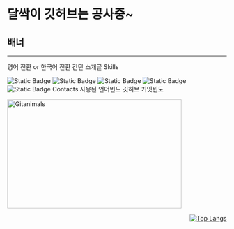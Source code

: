 # 달싹이 깃허브는 공사중~
## 배너
---
영어 전환 or 한국어 전환
간단 소개글
Skills

![Static Badge](https://img.shields.io/badge/C-A8B9CC?style=plastic&logo=C&logoColor=ffffff)
![Static Badge](https://img.shields.io/badge/C%2B%2B-00599C?style=plastic&logo=C%2B%2B&logoColor=ffffff)
![Static Badge](https://img.shields.io/badge/C%23-black?style=plastic)
![Static Badge](https://img.shields.io/badge/Python-3776AB?style=plastic&logo=Python&logoColor=ffffff)<br>
![Static Badge](https://img.shields.io/badge/Unity-black?style=plastic&logo=Unity&logoColor=ffffff)
Contacts
사용된 언어빈도
깃허브 커밋빈도

<p align="left">
  <a href="https://github.com/devxb/gitanimals">
    <img src="https://render.gitanimals.org/farms/j1sung" width="400" height="250" alt="Gitanimals" />
  </a>
</p>
<p align="right">
  <a href="https://github.com/j1sung">
    <img src="https://github-readme-stats.vercel.app/api/top-langs/?username=j1sung&layout=compact" alt="Top Langs" />
  </a>
</p>
